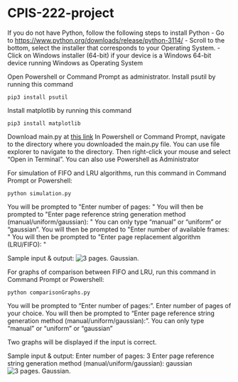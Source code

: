 # CPIS-222-project
If you do not have Python, follow the following steps to install Python
    - Go to https://www.python.org/downloads/release/python-3114/
    - Scroll to the bottom, select the installer that corresponds to your Operating System.
    - Click on Windows installer (64-bit) if your device is a Windows 64-bit device running Windows as Operating System

Open Powershell or Command Prompt as administrator.
Install psutil by running this command
```
pip3 install psutil
```
Install matplotlib by running this command
```
pip3 install matplotlib
```
Download main.py at [this link](https://github.com/tfulanchan/CPIS-222-project/blob/main/main.py)
In Powershell or Command Prompt, navigate to the directory where you downloaded the main.py file. You can use file explorer to navigate to the directory. Then right-click your mouse and select “Open in Terminal”. You can also use Powershell as Administrator

For simulation of FIFO and LRU algorithms, run this command in Command Prompt or Powershell:
```
python simulation.py
```
You will be prompted to "Enter number of pages: "
You will then be prompted to "Enter page reference string generation method (manual/uniform/gaussian): " You can only type “manual” or “uniform” or “gaussian”.
You will then be prompted to "Enter number of available frames: "
You will then be prompted to "Enter page replacement algorithm (LRU/FIFO): "

Sample input & output:
![3 pages. Gaussian.](https://github.com/tfulanchan/CPIS-222-project/blob/main/sample.png)


For graphs of comparison between FIFO and LRU, run this command in Command Prompt or Powershell:
```
python comparisonGraphs.py
```
You will be prompted to “Enter number of pages:”. Enter number of pages of your choice.
You will then be prompted to “Enter page reference string generation method (manual/uniform/gaussian):”. You can only type “manual” or “uniform” or “gaussian”

Two graphs will be displayed if the input is correct.

Sample input & output:
Enter number of pages: 3
Enter page reference string generation method (manual/uniform/gaussian): gaussian
![3 pages. Gaussian.](https://github.com/tfulanchan/CPIS-222-project/blob/main/sample.png)
